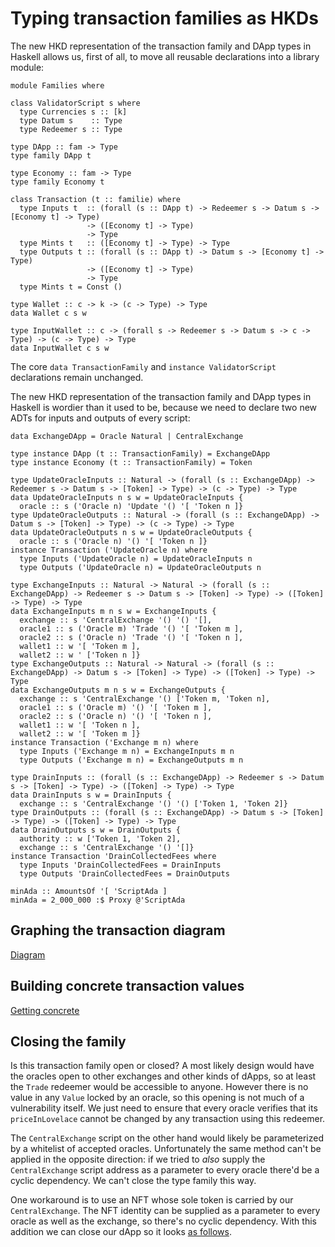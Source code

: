 # Typing transaction families as HKDs

<!--
~~~ {.haskell}
{-# LANGUAGE DataKinds, DuplicateRecordFields, GADTs, FlexibleInstances, OverloadedStrings,
             KindSignatures, StandaloneKindSignatures,
             MultiParamTypeClasses, NoStarIsType, NumericUnderscores,
             PolyKinds, RankNTypes, TypeApplications, TypeFamilies, TypeOperators,
             UndecidableInstances #-}

module HKD where

import Data.Functor.Const (Const (Const))
import Data.Kind (Type)
import Data.Map (Map)
import qualified Data.Map as Map
import Data.Proxy (Proxy (Proxy))
import Numeric.Natural (Natural)

import Families
~~~
-->

The new HKD representation of the transaction family and DApp types in Haskell allows us, first of all, to move all
reusable declarations into a library module:

~~~ {.haskell.ignore}
module Families where

class ValidatorScript s where
  type Currencies s :: [k]
  type Datum s    :: Type
  type Redeemer s :: Type

type DApp :: fam -> Type
type family DApp t

type Economy :: fam -> Type
type family Economy t

class Transaction (t :: familie) where
  type Inputs t  :: (forall (s :: DApp t) -> Redeemer s -> Datum s -> [Economy t] -> Type)
                 -> ([Economy t] -> Type)
                 -> Type
  type Mints t   :: ([Economy t] -> Type) -> Type
  type Outputs t :: (forall (s :: DApp t) -> Datum s -> [Economy t] -> Type)
                 -> ([Economy t] -> Type)
                 -> Type
  type Mints t = Const ()

type Wallet :: c -> k -> (c -> Type) -> Type
data Wallet c s w

type InputWallet :: c -> (forall s -> Redeemer s -> Datum s -> c -> Type) -> (c -> Type) -> Type
data InputWallet c s w
~~~

The core `data TransactionFamily` and `instance ValidatorScript` declarations remain unchanged.

<!--
~~~ {.haskell}
data TransactionFamily =
  UpdateOracle Natural
  | Exchange Natural Natural
  | DrainCollectedFees
data Token = Token Natural | ScriptAda

data OracleRedeemer (n :: Natural) = Trade | Update

instance ValidatorScript ('Oracle n) where
  type Currencies ('Oracle n) = '[ 'Token n ]
  type Datum ('Oracle n) = ()
  type Redeemer ('Oracle n) = OracleRedeemer n
instance ValidatorScript 'CentralExchange where
  type Currencies 'CentralExchange = '[ 'Ada ]
  type Datum 'CentralExchange = ()
  type Redeemer 'CentralExchange = ()
~~~
-->

The new HKD representation of the transaction family and DApp types in Haskell is wordier than it used to be, because
we need to declare two new ADTs for inputs and outputs of every script:

~~~ {.haskell}
data ExchangeDApp = Oracle Natural | CentralExchange

type instance DApp (t :: TransactionFamily) = ExchangeDApp
type instance Economy (t :: TransactionFamily) = Token

type UpdateOracleInputs :: Natural -> (forall (s :: ExchangeDApp) -> Redeemer s -> Datum s -> [Token] -> Type) -> (c -> Type) -> Type
data UpdateOracleInputs n s w = UpdateOracleInputs {
  oracle :: s ('Oracle n) 'Update '() '[ 'Token n ]}
type UpdateOracleOutputs :: Natural -> (forall (s :: ExchangeDApp) -> Datum s -> [Token] -> Type) -> (c -> Type) -> Type
data UpdateOracleOutputs n s w = UpdateOracleOutputs {
  oracle :: s ('Oracle n) '() '[ 'Token n ]}
instance Transaction ('UpdateOracle n) where
  type Inputs ('UpdateOracle n) = UpdateOracleInputs n
  type Outputs ('UpdateOracle n) = UpdateOracleOutputs n

type ExchangeInputs :: Natural -> Natural -> (forall (s :: ExchangeDApp) -> Redeemer s -> Datum s -> [Token] -> Type) -> ([Token] -> Type) -> Type
data ExchangeInputs m n s w = ExchangeInputs {
  exchange :: s 'CentralExchange '() '() '[],
  oracle1 :: s ('Oracle m) 'Trade '() '[ 'Token m ],
  oracle2 :: s ('Oracle n) 'Trade '() '[ 'Token n ],
  wallet1 :: w '[ 'Token m ],
  wallet2 :: w ' ['Token n ]}
type ExchangeOutputs :: Natural -> Natural -> (forall (s :: ExchangeDApp) -> Datum s -> [Token] -> Type) -> ([Token] -> Type) -> Type
data ExchangeOutputs m n s w = ExchangeOutputs {
  exchange :: s 'CentralExchange '() ['Token m, 'Token n],
  oracle1 :: s ('Oracle m) '() '[ 'Token m ],
  oracle2 :: s ('Oracle n) '() '[ 'Token n ],
  wallet1 :: w '[ 'Token n ],
  wallet2 :: w '[ 'Token m ]}
instance Transaction ('Exchange m n) where
  type Inputs ('Exchange m n) = ExchangeInputs m n
  type Outputs ('Exchange m n) = ExchangeOutputs m n

type DrainInputs :: (forall (s :: ExchangeDApp) -> Redeemer s -> Datum s -> [Token] -> Type) -> ([Token] -> Type) -> Type
data DrainInputs s w = DrainInputs {
  exchange :: s 'CentralExchange '() '() ['Token 1, 'Token 2]}
type DrainOutputs :: (forall (s :: ExchangeDApp) -> Datum s -> [Token] -> Type) -> ([Token] -> Type) -> Type
data DrainOutputs s w = DrainOutputs {
  authority :: w ['Token 1, 'Token 2],
  exchange :: s 'CentralExchange '() '[]}
instance Transaction 'DrainCollectedFees where
  type Inputs 'DrainCollectedFees = DrainInputs
  type Outputs 'DrainCollectedFees = DrainOutputs

minAda :: AmountsOf '[ 'ScriptAda ]
minAda = 2_000_000 :$ Proxy @'ScriptAda
~~~

## Graphing the transaction diagram

[Diagram](Diagram.md)

## Building concrete transaction values

[Getting concrete](Values.md)

## Closing the family

Is this transaction family open or closed? A most likely design would have the
oracles open to other exchanges and other kinds of dApps, so at least the
`Trade` redeemer would be accessible to anyone. However there is no value in any
`Value` locked by an oracle, so this opening is not much of a vulnerability
itself. We just need to ensure that every oracle verifies that its
`priceInLovelace` cannot be changed by any transaction using this redeemer.

The `CentralExchange` script on the other hand would likely be parameterized
by a whitelist of accepted oracles. Unfortunately the same method can't be
applied in the opposite direction: if we tried to *also* supply the
`CentralExchange` script address as a parameter to every oracle there'd be a
cyclic dependency. We can't close the type family this way.

One workaround is to use an NFT whose sole token is carried by our
`CentralExchange`. The NFT identity can be supplied as a parameter to every
oracle as well as the exchange, so there's no cyclic dependency. With this
addition we can close our dApp so it looks [as follows](NFT.md).
